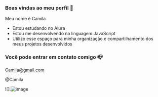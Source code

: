 ### Boas vindas ao meu perfil 💙


Meu nome é Camila 

- Estou estudando no Alura
- Estou me desenvolvendo na linguagem JavaScript
- Utilizo esse espaço para minha organização e compartilhamento dos meus projetos desenvolvidos

### Você pode entrar em contato comigo 📪

Camila@gmail.com

@Camila

![].![image](https://github.com/camila882/Camila882/assets/174551670/234c98ea-b5e6-443b-8d1d-2e0a4aa69c47)



 



